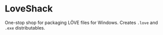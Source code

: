 # LoveShack
One-stop shop for packaging LÖVE files for Windows. Creates `.love` and `.exe` distributables.
